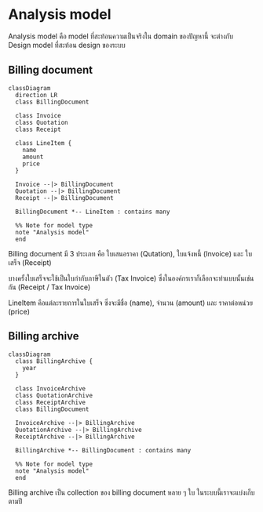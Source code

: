 # Analysis model

Analysis model คือ model ที่สะท้อนความเป็นจริงใน domain ของปัญหานี้ จะต่างกับ Design model ที่สะท้อน design ของระบบ

## Billing document

```mermaid
classDiagram
  direction LR
  class BillingDocument

  class Invoice
  class Quotation
  class Receipt

  class LineItem {
    name
    amount
    price
  }

  Invoice --|> BillingDocument
  Quotation --|> BillingDocument
  Receipt --|> BillingDocument

  BillingDocument *-- LineItem : contains many

  %% Note for model type
  note "Analysis model"
  end
```

Billing document มี 3 ประเภท คือ
ใบเสนอราคา (Qutation), ใบแจ้งหนี้ (Invoice) และ ใบเสร็จ (Receipt)

บางครั้งใบเสร็จจะใช้เป็นใบกำกับภาษีในตัว (Tax Invoice) ซึ่งในองค์กรเราก็เลือกจะทำแบบนั้นเช่นกัน (Receipt / Tax Invoice)

LineItem คือแต่ละรายการในใบเสร็จ ซึ่งจะมีชื่อ (name), จำนวน (amount) และ ราคาต่อหน่วย (price)


## Billing archive

```mermaid
classDiagram
  class BillingArchive {
    year
  }

  class InvoiceArchive
  class QuotationArchive
  class ReceiptArchive
  class BillingDocument

  InvoiceArchive --|> BillingArchive
  QuotationArchive --|> BillingArchive
  ReceiptArchive --|> BillingArchive

  BillingArchive *-- BillingDocument : contains many

  %% Note for model type
  note "Analysis model"
  end

```

Billing archive เป็น collection ของ billing document หลาย ๆ ใบ ในระบบนี้เราจะแบ่งเก็บตามปี
